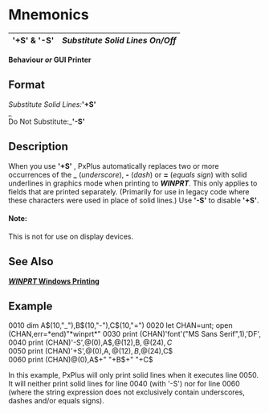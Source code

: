 # Mnemonics 

**'+S' & '-S'** |  **_Substitute Solid Lines On/Off_**  
---|---  
  
**Behaviour _or_ GUI Printer**

##  Format

_Substitute Solid Lines:_**'+S'**  
_  
Do Not Substitute:_**'-S'**

##  Description

When you use **'+S'** , PxPlus automatically replaces two or more occurrences of the **_** (_underscore_), **-** (_dash_) or **=** (_equals sign_) with solid underlines in graphics mode when printing to ***WINPRT***. This only applies to fields that are printed separately. (Primarily for use in legacy code where these characters were used in place of solid lines.) Use **'-S'** to disable **'+S'**.

#### **Note:**  
This is not for use on display devices.

## See Also

**[*WINPRT* Windows Printing](../file_handling/~winprt~.md)**

##  Example

0010 dim A$(10,"_"),B$(10,"-"),C$(10,"=")  
0020 let CHAN=unt; open (CHAN,err=*end)"*winprt*"  
0030 print (CHAN)'font'("MS Sans Serif",1),'DF',  
0040 print (CHAN)'-S',@(0),A$,@(12),B$,@(24),C$  
0050 print (CHAN)'+S',@(0),A$,@(12),B$,@(24),C$  
0060 print (CHAN)@(0),A$+" "+B$+" "+C$

In this example, PxPlus will only print solid lines when it executes line 0050. It will neither print solid lines for line 0040 (with '-S') nor for line 0060 (where the string expression does not exclusively contain underscores, dashes and/or equals signs).
